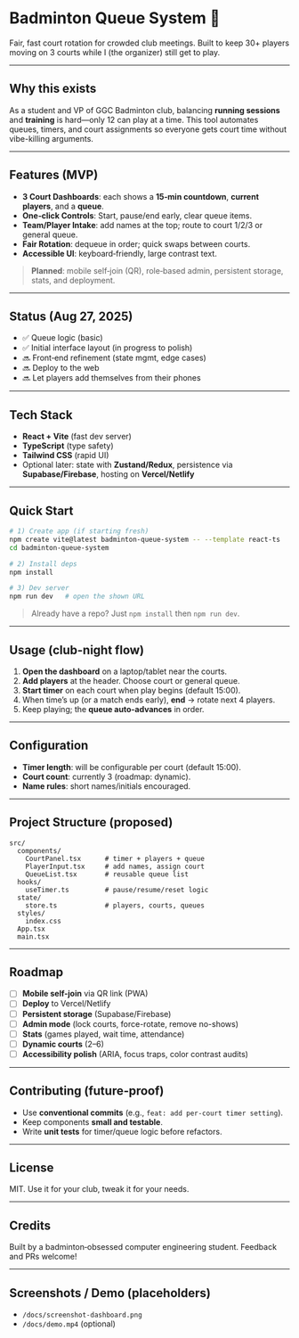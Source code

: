 # Badminton Queue System 🏸

Fair, fast court rotation for crowded club meetings. Built to keep 30+ players moving on 3 courts while I (the organizer) still get to play.

---

## Why this exists

As a student and VP of GGC Badminton club, balancing **running sessions** and **training** is hard—only 12 can play at a time. This tool automates queues, timers, and court assignments so everyone gets court time without vibe-killing arguments.

---

## Features (MVP)

* **3 Court Dashboards**: each shows a **15‑min countdown**, **current players**, and a **queue**.
* **One‑click Controls**: Start, pause/end early, clear queue items.
* **Team/Player Intake**: add names at the top; route to court 1/2/3 or general queue.
* **Fair Rotation**: dequeue in order; quick swaps between courts.
* **Accessible UI**: keyboard‑friendly, large contrast text.

> **Planned**: mobile self‑join (QR), role‑based admin, persistent storage, stats, and deployment.

---

## Status (Aug 27, 2025)

* ✅ Queue logic (basic)
* ✅ Initial interface layout (in progress to polish)
* 🔜 Front‑end refinement (state mgmt, edge cases)
* 🔜 Deploy to the web
* 🔜 Let players add themselves from their phones

---

## Tech Stack

* **React + Vite** (fast dev server)
* **TypeScript** (type safety)
* **Tailwind CSS** (rapid UI)
* Optional later: state with **Zustand/Redux**, persistence via **Supabase/Firebase**, hosting on **Vercel/Netlify**

---

## Quick Start

```bash
# 1) Create app (if starting fresh)
npm create vite@latest badminton-queue-system -- --template react-ts
cd badminton-queue-system

# 2) Install deps
npm install

# 3) Dev server
npm run dev   # open the shown URL
```

> Already have a repo? Just `npm install` then `npm run dev`.

---

## Usage (club-night flow)

1. **Open the dashboard** on a laptop/tablet near the courts.
2. **Add players** at the header. Choose court or general queue.
3. **Start timer** on each court when play begins (default 15:00).
4. When time’s up (or a match ends early), **end** → rotate next 4 players.
5. Keep playing; the **queue auto-advances** in order.

---

## Configuration

* **Timer length**: will be configurable per court (default 15:00).
* **Court count**: currently 3 (roadmap: dynamic).
* **Name rules**: short names/initials encouraged.

---

## Project Structure (proposed)

```
src/
  components/
    CourtPanel.tsx      # timer + players + queue
    PlayerInput.tsx     # add names, assign court
    QueueList.tsx       # reusable queue list
  hooks/
    useTimer.ts         # pause/resume/reset logic
  state/
    store.ts            # players, courts, queues
  styles/
    index.css
  App.tsx
  main.tsx
```

---

## Roadmap

* [ ] **Mobile self-join** via QR link (PWA)
* [ ] **Deploy** to Vercel/Netlify
* [ ] **Persistent storage** (Supabase/Firebase)
* [ ] **Admin mode** (lock courts, force-rotate, remove no-shows)
* [ ] **Stats** (games played, wait time, attendance)
* [ ] **Dynamic courts** (2–6)
* [ ] **Accessibility polish** (ARIA, focus traps, color contrast audits)

---

## Contributing (future‑proof)

* Use **conventional commits** (e.g., `feat: add per-court timer setting`).
* Keep components **small and testable**.
* Write **unit tests** for timer/queue logic before refactors.

---

## License

MIT. Use it for your club, tweak it for your needs.

---

## Credits

Built by a badminton‑obsessed computer engineering student. Feedback and PRs welcome!

---

## Screenshots / Demo (placeholders)

* `/docs/screenshot-dashboard.png`
* `/docs/demo.mp4` (optional)
